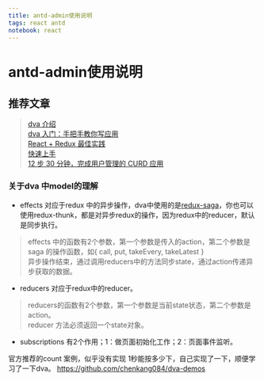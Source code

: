 ```yaml
---
title: antd-admin使用说明
tags: react antd
notebook: react
---
```


# antd-admin使用说明

## 推荐文章
> [dva 介绍](https://github.com/dvajs/dva/issues/1) <br>
[dva 入门：手把手教你写应用](https://github.com/sorrycc/blog/issues/8) <br>
[React + Redux 最佳实践](https://github.com/sorrycc/blog/issues/1) <br>
[快速上手](https://github.com/dvajs/dva-docs/blob/master/v1/zh-cn/getting-started.md)<br>
[12 步 30 分钟，完成用户管理的 CURD 应用](https://github.com/sorrycc/blog/issues/18)

### 关于dva 中model的理解

- effects 对应于redux 中的异步操作，dva中使用的是[redux-saga](https://github.com/redux-saga/redux-saga)，你也可以使用redux-thunk，都是对异步redux的操作，因为redux中的reducer，默认是同步执行。
> effects 中的函数有2个参数，第一个参数是传入的action，第二个参数是saga 的操作函数，如{ call, put, takeEvery, takeLatest } <br>
异步操作结束，通过调用reducers中的方法同步state，通过action传递异步获取的数据。


- reducers 对应于redux中的reducer。
> reducers的函数有2个参数，第一个参数是当前state状态，第二个参数是action。<br>
reducer 方法必须返回一个state对象。

- subscriptions 有2个作用；1：做页面初始化工作；2：页面事件监听。

官方推荐的count 案例，似乎没有实现 1秒能按多少下，自己实现了一下，顺便学习了一下dva。
<https://github.com/chenkang084/dva-demos>

